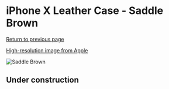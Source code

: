 # iPhone X Leather Case - Saddle Brown

[Return to previous page](/iphone_x)

[High-resolution image from Apple](https://store.storeimages.cdn-apple.com/8756/as-images.apple.com/is/MQTA2?wid=4500&hei=4500&fmt=png)

<div style="width: 512px"><img src="/almost_uncompressed/MQTA2.webp" alt="Saddle Brown"></div>

## Under construction
